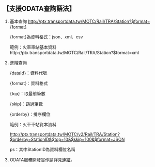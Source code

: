 ## 【支援ODATA查詢語法】

1. 基本查詢
     http://ptx.transportdata.tw/MOTC/Rail/TRA/Station?$format={format}

     {format}為資料格式：json、xml、csv

     範例：火車車站基本資料http://ptx.transportdata.tw/MOTC/Rail/TRA/Station?$format=xml


2. 進階查詢


     {dataId}：資料代號

     {format}：資料格式

     {top}：取最前筆數

     {skip}：跳過筆數

     {orderby}：排序欄位

     範例：火車車站資本資料

     http://ptx.transportdata.tw/MOTC/v2/Rail/TRA/Station?$orderby=StationID&$top=10&$skip=100&$format=JSON 

     ps：其中StationID為資料欄位名稱

3. ODATA服務開發實作請詳見[連結](http://ptx.transportdata.tw/ptx/Download/公共運輸整合資訊平台資料服務開發實作.pdf)。
